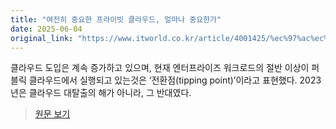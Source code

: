 ```yaml
---
title: "여전히 중요한 프라이빗 클라우드, 얼마나 중요한가"
date: 2025-06-04
original_link: "https://www.itworld.co.kr/article/4001425/%ec%97%ac%ec%a0%84%ed%9e%88-%ec%a4%91%ec%9a%94%ed%95%9c-%ed%94%84%eb%9d%bc%ec%9d%b4%eb%b9%97-%ed%81%b4%eb%9d%bc%ec%9a%b0%eb%93%9c-%ec%96%bc%eb%a7%88%eb%82%98-%ec%a4%91%ec%9a%94%ed%95%9c%ea%b0%80.html"
---
```


클라우드 도입은 계속 증가하고 있으며, 현재 엔터프라이즈 워크로드의 절반 이상이 퍼블릭 클라우드에서 실행되고 있는것은 ‘전환점(tipping point)’이라고 표현했다.    2023년은 클라우드 대탈출의 해가 아니라, 그 반대였다. 

> [원문 보기](https://www.itworld.co.kr/article/4001425/%ec%97%ac%ec%a0%84%ed%9e%88-%ec%a4%91%ec%9a%94%ed%95%9c-%ed%94%84%eb%9d%bc%ec%9d%b4%eb%b9%97-%ed%81%b4%eb%9d%bc%ec%9a%b0%eb%93%9c-%ec%96%bc%eb%a7%88%eb%82%98-%ec%a4%91%ec%9a%94%ed%95%9c%ea%b0%80.html)
